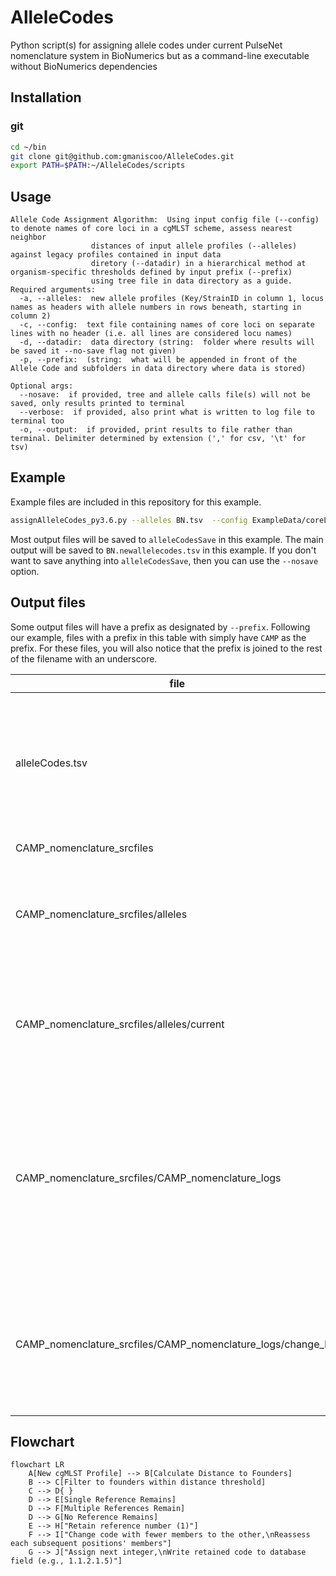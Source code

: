 # AlleleCodes

Python script(s) for assigning allele codes under current PulseNet nomenclature system in BioNumerics but as a command-line executable without BioNumerics dependencies

## Installation

### git

```bash
cd ~/bin
git clone git@github.com:gmaniscoo/AlleleCodes.git
export PATH=$PATH:~/AlleleCodes/scripts
```

## Usage

```text
Allele Code Assignment Algorithm:  Using input config file (--config) to denote names of core loci in a cgMLST scheme, assess nearest neighbor
                  distances of input allele profiles (--alleles) against legacy profiles contained in input data
                  diretory (--datadir) in a hierarchical method at organism-specific thresholds defined by input prefix (--prefix)
                  using tree file in data directory as a guide.
Required arguments:
  -a, --alleles:  new allele profiles (Key/StrainID in column 1, locus names as headers with allele numbers in rows beneath, starting in column 2)
  -c, --config:  text file containing names of core loci on separate lines with no header (i.e. all lines are considered locu names)
  -d, --datadir:  data directory (string:  folder where results will be saved it --no-save flag not given)
  -p, --prefix:  (string:  what will be appended in front of the Allele Code and subfolders in data directory where data is stored)

Optional args:
  --nosave:  if provided, tree and allele calls file(s) will not be saved, only results printed to terminal
  --verbose:  if provided, also print what is written to log file to terminal too
  -o, --output:  if provided, print results to file rather than terminal. Delimiter determined by extension (',' for csv, '\t' for tsv)
```

## Example

Example files are included in this repository for this example.

```bash
assignAlleleCodes_py3.6.py --alleles BN.tsv  --config ExampleData/coreLoci_CAMP.txt --datadir alleleCodesSave --prefix CAMP --output BN.newallelecodes.tsv
```

Most output files will be saved to `alleleCodesSave` in this example. The main output will be saved to `BN.newallelecodes.tsv` in this example. If you don't want to save anything into `alleleCodesSave`, then you can use the `--nosave` option.

## Output files

Some output files will have a prefix as designated by `--prefix`. Following our example, files with a prefix in this table with simply have `CAMP` as the prefix. For these files, you will also notice that the prefix is joined to the rest of the filename with an underscore.

|file|what| Example |
|----|----| ------- |
|alleleCodes.tsv| A TSV file as designated with `--output`. Contains two columns: sample and allele code. | `SRR4280276      CAMP2.1 - 3.1.15.1.1.1` |
|CAMP_nomenclature_srcfiles | source files | |
|CAMP_nomenclature_srcfiles/alleles | Main directory storing allele profiles written to file over time | |
|CAMP_nomenclature_srcfiles/alleles/current | Directory contains most recently written allele profiles in blocks of 1000 | |
|CAMP_nomenclature_srcfiles/CAMP_nomenclature_logs| This directory contains the actual log files from each run, allowing you to run the main script multiple times and aggregate results. | Filenames will have a timestamped format such as `wgst_log_2023-05-30@10-24-42.txt`. |
|CAMP_nomenclature_srcfiles/CAMP_nomenclature_logs/change_log| This directory contains log files of how allele codes have changed over time. | The files are timestamped with the current date of run (e.g., `2023-05-30.tsv`) and appended to each time if run multiple times on the same day |


## Flowchart

```mermaid
flowchart LR
    A[New cgMLST Profile] --> B[Calculate Distance to Founders]
    B --> C[Filter to founders within distance threshold]
    C --> D{ }
    D --> E[Single Reference Remains]
    D --> F[Multiple References Remain]
    D --> G[No Reference Remains]
    E --> H["Retain reference number (1)"]
    F --> I["Change code with fewer members to the other,\nReassess each subsequent positions' members"]
    G --> J["Assign next integer,\nWrite retained code to database field (e.g., 1.1.2.1.5)"]
```
